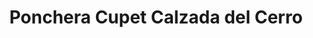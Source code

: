 ---
title: "Ponchera Cupet Calzada del Cerro"
url: /cerro-la-habana/ponchera-cupet-calzada-del-cerro/
shop: Allgemein
---